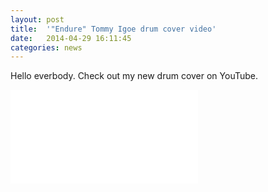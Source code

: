```yaml
---
layout: post
title:  '"Endure" Tommy Igoe drum cover video'
date:   2014-04-29 16:11:45
categories: news
---
```

Hello everbody. Check out my new drum cover on YouTube. 

<div class="videowrapper">
<iframe src="//youtu.be/YpnSd0R4z98" frameborder="0" allowfullscreen></iframe>
</div>